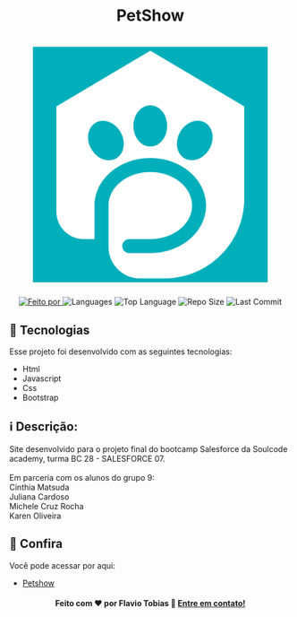 # <h1 align="center">PetShow</h1>

  
<h1 align="center">
  <img alt="PetSHow" title="PetSHow" src="./assets/img/logo.png" width="420px" />
</h1>

<p align="center">
  <a href="https://www.linkedin.com/in/flaviotobias/">
  <img alt="Feito por" src="https://img.shields.io/static/v1?label=Made%20By&message=Flavio%20Tobias&color=orange&style=for-the-badge">
	</a>
  
  <img alt="Languages" src="https://img.shields.io/github/languages/count/FlaTobias/PetSHow?style=for-the-badge">
  
  <img alt="Top Language" src="https://img.shields.io/github/languages/top/FlaTobias/PetSHow?style=for-the-badge">
  
  <img alt="Repo Size" src="https://img.shields.io/github/repo-size/FlaTobias/PetSHow?style=for-the-badge">
  
  <img alt="Last Commit" src="https://img.shields.io/github/last-commit/FlaTobias/PetSHow?style=for-the-badge">
</p>

## 🚀 Tecnologias

Esse projeto foi desenvolvido com as seguintes tecnologias:

- Html
- Javascript
- Css
- Bootstrap

## :information_source: Descrição:

Site desenvolvido para o projeto final do bootcamp Salesforce da Soulcode academy, turma BC 28 - SALESFORCE 07.<br><br>
Em parceria com os alunos do grupo 9:<br>
Cinthia Matsuda<br>
Juliana Cardoso<br>
Michele Cruz Rocha<br>
Karen Oliveira<br>

## :eyes: Confira

Você pode acessar por aqui:

-  [Petshow][demo]

<h4 align="center">
    Feito com ♥ por Flavio Tobias 👋 <a href="https://www.linkedin.com/in/flaviotobias/" target="_blank">Entre em contato!</a>
</h4>

[demo]: https://petshow.netlify.app/#
